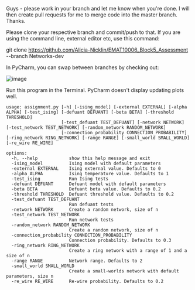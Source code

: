 Guys - please work in your branch and let me know when you're done. I will then create pull requests for me to merge code into the master branch. Thanks.

Please clone your respective branch and commit/push to that.
If you are using the command line, external editor etc, use this command:

  git clone https://github.com/Alicia-Nicklin/EMAT10006_Block5_Assessment --branch Networks-dev

In PyCharm, you can swap between branches by checking out:

![image](https://github.com/Alicia-Nicklin/EMAT10006_Block5_Assessment/assets/154427982/5ba5c940-b7bc-4ee5-a654-0bb244621297)

Run this program in the Terminal. PyCharm doesn't display updating plots well.

```
usage: assignment.py [-h] [-ising_model] [-external EXTERNAL] [-alpha ALPHA] [-test_ising] [-defuant DEFUANT] [-beta BETA] [-threshold THRESHOLD]
                     [-test_defuant TEST_DEFUANT] [-network NETWORK] [-test_network TEST_NETWORK] [-random_network RANDOM_NETWORK]
                     [-connection_probability CONNECTION_PROBABILITY] [-ring_network RING_NETWORK] [-range RANGE] [-small_world SMALL_WORLD] [-re_wire RE_WIRE]

options:
  -h, --help            show this help message and exit
  -ising_model          Ising model with default parameters
  -external EXTERNAL    Ising external value. Defaults to 0
  -alpha ALPHA          Ising temperature value. Defaults to 1
  -test_ising           Run Ising tests
  -defuant DEFUANT      Defuant model with default parameters
  -beta BETA            Defuant beta value. Defaults to 0.2
  -threshold THRESHOLD  Defuant threshold value. Defaults to 0.2
  -test_defuant TEST_DEFUANT
                        Run defuant tests
  -network NETWORK      Create a random network, size of n
  -test_network TEST_NETWORK
                        Run network tests
  -random_network RANDOM_NETWORK
                        Create a random network, size of n
  -connection_probability CONNECTION_PROBABILITY
                        Connection probability. Defaults to 0.3
  -ring_network RING_NETWORK
                        Create a ring network with a range of 1 and a size of n
  -range RANGE          Network range. Defaults to 2
  -small_world SMALL_WORLD
                        Create a small-worlds network with default parameters, size n
  -re_wire RE_WIRE      Re-wire probability. Defaults to 0.2
```
